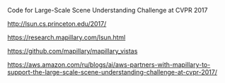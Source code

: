 Code for Large-Scale Scene Understanding Challenge at CVPR 2017

http://lsun.cs.princeton.edu/2017/

https://research.mapillary.com/lsun.html

https://github.com/mapillary/mapillary_vistas

https://aws.amazon.com/ru/blogs/ai/aws-partners-with-mapillary-to-support-the-large-scale-scene-understanding-challenge-at-cvpr-2017/

